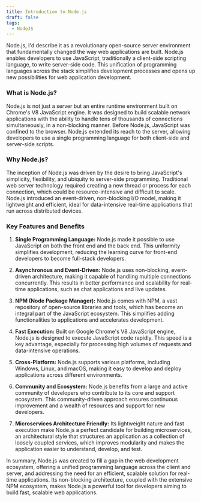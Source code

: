 ```yaml
---
title: Introduction to Node.js
draft: false
tags:
  - NodeJS
---
```

 
Node.js, I'd describe it as a revolutionary open-source server environment that fundamentally changed the way web applications are built. Node.js enables developers to use JavaScript, traditionally a client-side scripting language, to write server-side code. This unification of programming languages across the stack simplifies development processes and opens up new possibilities for web application development.

### What is Node.js?

Node.js is not just a server but an entire runtime environment built on Chrome's V8 JavaScript engine. It was designed to build scalable network applications with the ability to handle tens of thousands of connections simultaneously, in a non-blocking manner. Before Node.js, JavaScript was confined to the browser. Node.js extended its reach to the server, allowing developers to use a single programming language for both client-side and server-side scripts.

### Why Node.js?

The inception of Node.js was driven by the desire to bring JavaScript's simplicity, flexibility, and ubiquity to server-side programming. Traditional web server technology required creating a new thread or process for each connection, which could be resource-intensive and difficult to scale. Node.js introduced an event-driven, non-blocking I/O model, making it lightweight and efficient, ideal for data-intensive real-time applications that run across distributed devices.

### Key Features and Benefits

1. **Single Programming Language:** Node.js made it possible to use JavaScript on both the front end and the back end. This uniformity simplifies development, reducing the learning curve for front-end developers to become full-stack developers.
    
2. **Asynchronous and Event-Driven:** Node.js uses non-blocking, event-driven architecture, making it capable of handling multiple connections concurrently. This results in better performance and scalability for real-time applications, such as chat applications and live updates.
    
3. **NPM (Node Package Manager):** Node.js comes with NPM, a vast repository of open-source libraries and tools, which has become an integral part of the JavaScript ecosystem. This simplifies adding functionalities to applications and accelerates development.
    
4. **Fast Execution:** Built on Google Chrome's V8 JavaScript engine, Node.js is designed to execute JavaScript code rapidly. This speed is a key advantage, especially for processing high volumes of requests and data-intensive operations.
    
5. **Cross-Platform:** Node.js supports various platforms, including Windows, Linux, and macOS, making it easy to develop and deploy applications across different environments.
    
6. **Community and Ecosystem:** Node.js benefits from a large and active community of developers who contribute to its core and support ecosystem. This community-driven approach ensures continuous improvement and a wealth of resources and support for new developers.
    
7. **Microservices Architecture Friendly:** Its lightweight nature and fast execution make Node.js a perfect candidate for building microservices, an architectural style that structures an application as a collection of loosely coupled services, which improves modularity and makes the application easier to understand, develop, and test.
    

In summary, Node.js was created to fill a gap in the web development ecosystem, offering a unified programming language across the client and server, and addressing the need for an efficient, scalable solution for real-time applications. Its non-blocking architecture, coupled with the extensive NPM ecosystem, makes Node.js a powerful tool for developers aiming to build fast, scalable web applications.